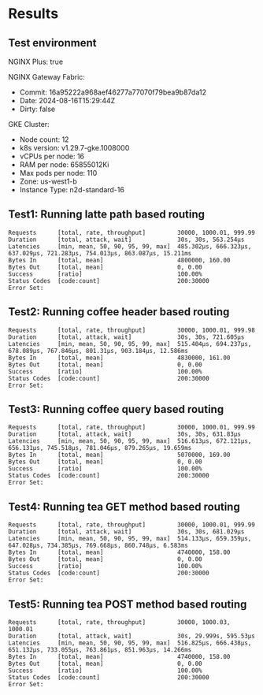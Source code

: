 # Results

## Test environment

NGINX Plus: true

NGINX Gateway Fabric:

- Commit: 16a95222a968aef46277a77070f79bea9b87da12
- Date: 2024-08-16T15:29:44Z
- Dirty: false

GKE Cluster:

- Node count: 12
- k8s version: v1.29.7-gke.1008000
- vCPUs per node: 16
- RAM per node: 65855012Ki
- Max pods per node: 110
- Zone: us-west1-b
- Instance Type: n2d-standard-16

## Test1: Running latte path based routing

```text
Requests      [total, rate, throughput]         30000, 1000.01, 999.99
Duration      [total, attack, wait]             30s, 30s, 563.254µs
Latencies     [min, mean, 50, 90, 95, 99, max]  485.302µs, 666.323µs, 637.029µs, 721.283µs, 754.013µs, 863.087µs, 15.211ms
Bytes In      [total, mean]                     4800000, 160.00
Bytes Out     [total, mean]                     0, 0.00
Success       [ratio]                           100.00%
Status Codes  [code:count]                      200:30000  
Error Set:
```

## Test2: Running coffee header based routing

```text
Requests      [total, rate, throughput]         30000, 1000.01, 999.98
Duration      [total, attack, wait]             30s, 30s, 721.605µs
Latencies     [min, mean, 50, 90, 95, 99, max]  515.404µs, 694.237µs, 678.089µs, 767.846µs, 801.31µs, 903.184µs, 12.586ms
Bytes In      [total, mean]                     4830000, 161.00
Bytes Out     [total, mean]                     0, 0.00
Success       [ratio]                           100.00%
Status Codes  [code:count]                      200:30000  
Error Set:
```

## Test3: Running coffee query based routing

```text
Requests      [total, rate, throughput]         30000, 1000.01, 999.99
Duration      [total, attack, wait]             30s, 30s, 631.83µs
Latencies     [min, mean, 50, 90, 95, 99, max]  516.613µs, 672.121µs, 656.131µs, 745.518µs, 781.046µs, 879.265µs, 19.659ms
Bytes In      [total, mean]                     5070000, 169.00
Bytes Out     [total, mean]                     0, 0.00
Success       [ratio]                           100.00%
Status Codes  [code:count]                      200:30000  
Error Set:
```

## Test4: Running tea GET method based routing

```text
Requests      [total, rate, throughput]         30000, 1000.01, 999.99
Duration      [total, attack, wait]             30s, 30s, 681.029µs
Latencies     [min, mean, 50, 90, 95, 99, max]  514.133µs, 659.359µs, 647.028µs, 734.385µs, 769.668µs, 860.748µs, 6.583ms
Bytes In      [total, mean]                     4740000, 158.00
Bytes Out     [total, mean]                     0, 0.00
Success       [ratio]                           100.00%
Status Codes  [code:count]                      200:30000  
Error Set:
```

## Test5: Running tea POST method based routing

```text
Requests      [total, rate, throughput]         30000, 1000.03, 1000.01
Duration      [total, attack, wait]             30s, 29.999s, 595.53µs
Latencies     [min, mean, 50, 90, 95, 99, max]  516.825µs, 666.438µs, 651.132µs, 733.055µs, 763.861µs, 851.963µs, 14.266ms
Bytes In      [total, mean]                     4740000, 158.00
Bytes Out     [total, mean]                     0, 0.00
Success       [ratio]                           100.00%
Status Codes  [code:count]                      200:30000  
Error Set:
```
